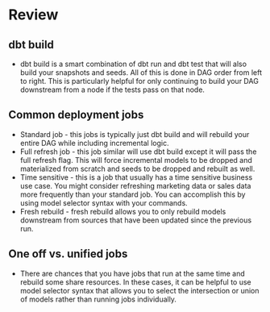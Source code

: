 # Review
## dbt build
+ dbt build is a smart combination of dbt run and dbt test that will also build your snapshots and seeds. All of this is done in DAG order from left to right. This is particularly helpful for only continuing to build your DAG downstream from a node if the tests pass on that node.

## Common deployment jobs
+ Standard job - this jobs is typically just dbt build and will rebuild your entire DAG while including incremental logic.
+ Full refresh job - this job similar will use dbt build except it will pass the full refresh flag. This will force incremental models to be dropped and materialized from scratch and seeds to be dropped and rebuilt as well.
+ Time sensitive - this is a job that usually has a time sensitive business use case. You might consider refreshing marketing data or sales data more frequently than your standard job. You can accomplish this by using model selector syntax with your commands.
+ Fresh rebuild - fresh rebuild allows you to only rebuild models downstream from sources that have been updated since the previous run.

## One off vs. unified jobs
+ There are chances that you have jobs that run at the same time and rebuild some share resources. In these cases, it can be helpful to use model selector syntax that allows you to select the intersection or union of models rather than running jobs individually.
